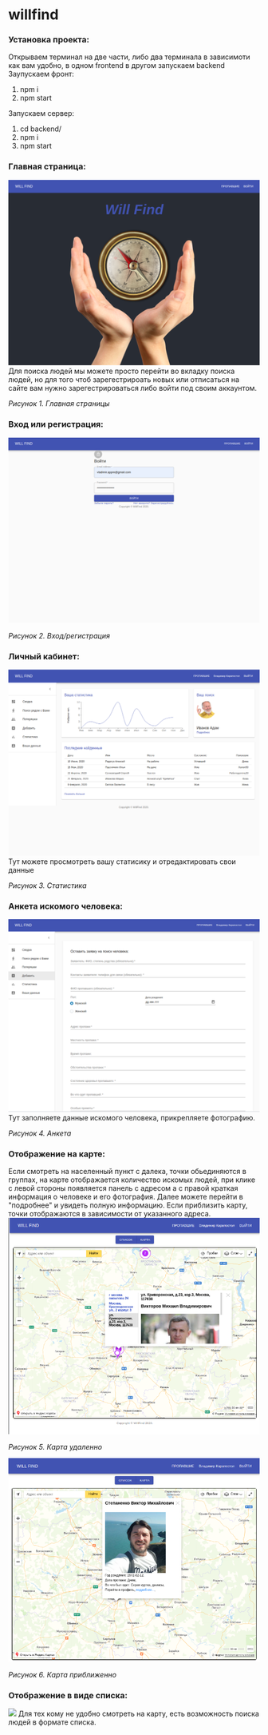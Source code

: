 # willfind

### Установка проекта:
Открываем терминал на две части, либо два терминала в зависимоти как вам удобно, в одном frontend в другом запускаем backend
Заупускаем фронт: 
  1) npm i
  2) npm start

Запускаем сервер:
  1) cd backend/
  2) npm i
  3) npm start

  ### Главная страница:
![](readme-assets/1.png)
Для поиска людей мы можете просто перейти во вкладку поиска людей, 
но для того чтоб зарегестрироать новых или отписаться на сайте вам нужно зарегестрироваться либо войти под своим аккаунтом.

*Рисунок 1. Главная страницы* 

  ### Вход или регистрация: 
![](readme-assets/2.png)

*Рисунок 2. Вход/регистрация* 

  ### Личный кабинет: 
![](readme-assets/3.png)
Тут можете просмотреть вашу статисику и отредактировать свои данные

*Рисунок 3. Статистика* 

  ### Анкета искомого человека: 
![](readme-assets/4.png)
Тут заполняете данные искомого человека, прикрепляете фотографию.

*Рисунок 4. Анкета* 

  ### Отображение на карте: 
  Если смотреть на населенный пункт с далека, точки обьединяются в группах, на карте отображается количество искомых людей, при клике с левой стороны появляется панель с адресом 
а с правой краткая информация о человеке и его фотография. Далее можете перейти в "подробнее" и увидеть полную информацию.
Если  приблизить карту, точки отображаются в зависимости от указанного адреса.
![](readme-assets/5.png)

*Рисунок 5. Карта удаленно* 

![](readme-assets/6.png)

*Рисунок 6. Карта приближенно*


  ### Отображение  в виде списка: 
![](readme-assets/7.png)
Для тех кому не удобно смотреть на карту, есть возможность поиска людей  в формате списка.




